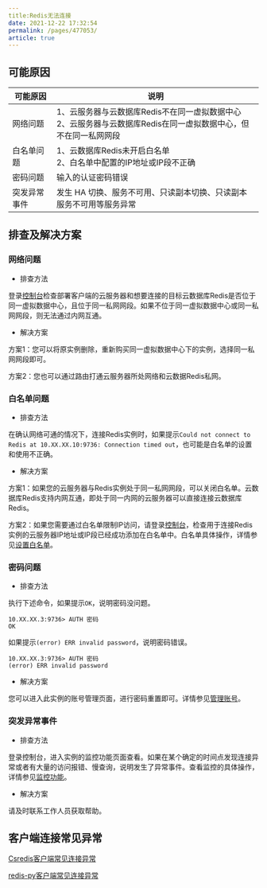 ```yaml
---
title:Redis无法连接
date: 2021-12-22 17:32:54
permalink: /pages/477053/
article: true
---
```


## 可能原因

| 可能原因     | 说明                                                         |
| ------------ | ------------------------------------------------------------ |
| 网络问题     | 1、云服务器与云数据库Redis不在同一虚拟数据中心<br />2、云服务器与云数据库Redis在同一虚拟数据中心，但不在同一私网网段 |
| 白名单问题   | 1、云数据库Redis未开启白名单<br />2、白名单中配置的IP地址或IP段不正确 |
| 密码问题     | 输入的认证密码错误                                           |
| 突发异常事件 | 发生 HA 切换、服务不可用、只读副本切换、只读副本服务不可用等服务异常 |

## 排查及解决方案

### 网络问题

- 排查方法

登录[控制台](https://console.capitalonline.net/dbinstances)检查部署客户端的云服务器和想要连接的目标云数据库Redis是否位于同一虚拟数据中心，且位于同一私网网段。如果不位于同一虚拟数据中心或同一私网网段，则无法通过内网互通。

- 解决方案

方案1：您可以将原实例删除，重新购买同一虚拟数据中心下的实例，选择同一私网网段即可。

方案2：您也可以通过路由打通云服务器所处网络和云数据Redis私网。

### 白名单问题

- 排查方法

在确认网络可通的情况下，连接Redis实例时，如果提示`Could not connect to Redis at 10.XX.XX.10:9736: Connection timed out`，也可能是白名单的设置和使用不正确。

- 解决方案

方案1：如果您的云服务器与Redis实例处于同一私网网段，可以关闭白名单。云数据库Redis支持内网互通，即处于同一内网的云服务器可以直接连接云数据库Redis。

方案2：如果您需要通过白名单限制IP访问，请登录[控制台](https://console.capitalonline.net/dbinstances)，检查用于连接Redis实例的云服务器IP地址或IP段已经成功添加在白名单中。白名单具体操作，详情参见[设置白名单](./../04.快速入门/01.设置白名单)。

### 密码问题

- 排查方法

执行下述命令，如果提示`OK`，说明密码没问题。

```
10.XX.XX.3:9736> AUTH 密码
OK
```

如果提示`(error) ERR invalid password`，说明密码错误。

```
10.XX.XX.3:9736> AUTH 密码
(error) ERR invalid password
```

- 解决方案

您可以进入此实例的账号管理页面，进行密码重置即可。详情参见[管理账号](./../05.操作指南/07.账号与密码/00.创建与管理账号)。

### 突发异常事件

- 排查方法

登录控制台，进入实例的监控功能页面查看。如果在某个确定的时间点发现连接异常或者有大量的访问报错、慢查询，说明发生了异常事件。查看监控的具体操作，详情参见[监控功能](./../05.操作指南/06.监控告警/00.监控功能)。

- 解决方案

请及时联系工作人员获取帮助。

## 客户端连接常见异常

[Csredis客户端常见连接异常](./../10.故障处理/01.使用C#的客户端Csredis的时候，出现System.IO.EndOfStreamException-Unexpected-end-of-stream;-expected-type-Bulk异常.md)

[redis-py客户端常见连接异常](./../10.故障处理/02.使用redis-py客户端时连接集群时，报错：ERROR-sending-config-get-cluster-require-full-coveragecommand-to-redis-server.md)

